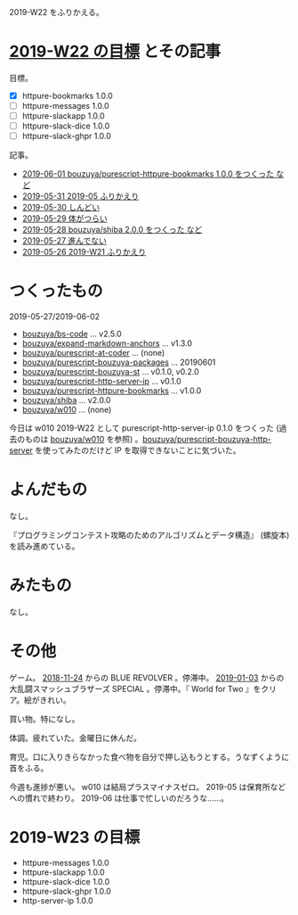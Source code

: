 2019-W22 をふりかえる。

# [2019-W22 の目標][2019-05-26] とその記事

目標。

- [x] httpure-bookmarks 1.0.0
- [ ] httpure-messages 1.0.0
- [ ] httpure-slackapp 1.0.0
- [ ] httpure-slack-dice 1.0.0
- [ ] httpure-slack-ghpr 1.0.0

記事。

- [2019-06-01 bouzuya/purescript-httpure-bookmarks 1.0.0 をつくった など][2019-06-01]
- [2019-05-31 2019-05 ふりかえり][2019-05-31]
- [2019-05-30 しんどい][2019-05-30]
- [2019-05-29 体がつらい][2019-05-29]
- [2019-05-28 bouzuya/shiba 2.0.0 をつくった など][2019-05-28]
- [2019-05-27 進んでない][2019-05-27]
- [2019-05-26 2019-W21 ふりかえり][2019-05-26]

# つくったもの

2019-05-27/2019-06-02

- [bouzuya/bs-code][] ... v2.5.0
- [bouzuya/expand-markdown-anchors][] ... v1.3.0
- [bouzuya/purescript-at-coder][] ... (none)
- [bouzuya/purescript-bouzuya-packages][] ... 20190601
- [bouzuya/purescript-bouzuya-st][] ... v0.1.0, v0.2.0
- [bouzuya/purescript-http-server-ip][] ... v0.1.0
- [bouzuya/purescript-httpure-bookmarks][] ... v1.0.0
- [bouzuya/shiba][] ... v2.0.0
- [bouzuya/w010][] ... (none)

今日は w010 2019-W22 として purescript-http-server-ip 0.1.0 をつくった (過去のものは [bouzuya/w010][] を参照) 。[bouzuya/purescript-bouzuya-http-server][] を使ってみたのだけど IP を取得できないことに気づいた。

# よんだもの

なし。

『プログラミングコンテスト攻略のためのアルゴリズムとデータ構造』 (螺旋本) を読み進めている。

# みたもの

なし。

# その他

ゲーム。 [2018-11-24][] からの BLUE REVOLVER 。停滞中。 [2019-01-03][] からの大乱闘スマッシュブラザーズ SPECIAL 。停滞中。『 World for Two 』をクリア。絵がきれい。

買い物。特になし。

体調。疲れていた。金曜日に休んだ。

育児。口に入りきらなかった食べ物を自分で押し込もうとする。うなずくように首をふる。

今週も進捗が悪い。 w010 は結局プラスマイナスゼロ。 2019-05 は保育所などへの慣れで終わり。 2019-06 は仕事で忙しいのだろうな……。

# 2019-W23 の目標

- httpure-messages 1.0.0
- httpure-slackapp 1.0.0
- httpure-slack-dice 1.0.0
- httpure-slack-ghpr 1.0.0
- http-server-ip 1.0.0

[2018-11-24]: https://blog.bouzuya.net/2018/11/24/
[2019-01-03]: https://blog.bouzuya.net/2019/01/03/
[2019-05-26]: https://blog.bouzuya.net/2019/05/26/
[2019-05-27]: https://blog.bouzuya.net/2019/05/27/
[2019-05-28]: https://blog.bouzuya.net/2019/05/28/
[2019-05-29]: https://blog.bouzuya.net/2019/05/29/
[2019-05-30]: https://blog.bouzuya.net/2019/05/30/
[2019-05-31]: https://blog.bouzuya.net/2019/05/31/
[2019-06-01]: https://blog.bouzuya.net/2019/06/01/
[bouzuya/bs-code]: https://github.com/bouzuya/bs-code
[bouzuya/expand-markdown-anchors]: https://github.com/bouzuya/expand-markdown-anchors
[bouzuya/purescript-at-coder]: https://github.com/bouzuya/purescript-at-coder
[bouzuya/purescript-bouzuya-http-server]: https://github.com/bouzuya/purescript-bouzuya-http-server
[bouzuya/purescript-bouzuya-packages]: https://github.com/bouzuya/purescript-bouzuya-packages
[bouzuya/purescript-bouzuya-st]: https://github.com/bouzuya/purescript-bouzuya-st
[bouzuya/purescript-http-server-ip]: https://github.com/bouzuya/purescript-http-server-ip
[bouzuya/purescript-httpure-bookmarks]: https://github.com/bouzuya/purescript-httpure-bookmarks
[bouzuya/shiba]: https://github.com/bouzuya/shiba
[bouzuya/w010]: https://github.com/bouzuya/w010
